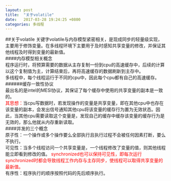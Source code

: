 ```yaml
---
layout: post
title:  "关于volatile"
date:   2017-03-28 19:24:25 +0800
categories: 多线程 
---
```

##关于volatile
关键字volatile与内存模型紧密相关，是现成同步的轻量级实现，主要用于修饰变量。在多线程环境下主要用于及时感知共享变量的修改，并保证其他线程及时得到变量的最新值。  
####内存模型相关概念  
程序运行时，将预算需要的数据从主存复制一份到cpu的高速缓存中，后续的计算以这个复制值为主，计算结束后，再将高速缓存的数据刷新到主存中。  
多线程中，每个线程运行于不同的cpu中，因此每个cpu都有自己的高速缓存。  
######缓存一致性协议   
最出名的是intel的MESI协议，其保证了每个缓存中使用的共享变量的副本是一致的。  
<font  color="red">其思想：</font>当cpu写数据时，若发现操作的变量是共享变量，即在其他cpu中也存在该变量的副本，会发出信号通知其他cpu将该变量的缓存行为置为无效状态。因此，当其他cpu需要读取这个变量是，发现自己的缓存中缓存该变量的缓存行为是无效的，那么他就从内存重新读取。  
####并发的三个概念  
原子性：一个操作或多个操作要么全部执行且执行过程不会被任何因素打断，要么不执行。  
可见性：当多个线程访问一个共享变量是，一个线程修改了变量的值，则其他线程能立即看到修改的值。  <font  color="red">synchronized也可以保持可见性，即每次运行synchronized时都会导致线程工作内存与主存同步，使线程可以取得共享变量的最新值。</font>  
有序性：程序执行的顺序按照代码的先后顺序执行。  
